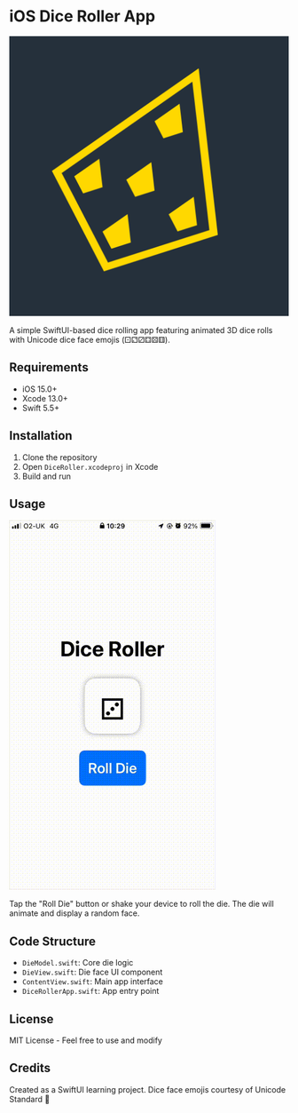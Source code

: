 # iOS Dice Roller App

![icon](icon.png)

A simple SwiftUI-based dice rolling app featuring animated 3D dice rolls with Unicode dice face emojis (⚀⚁⚂⚃⚄⚅).


## Requirements

- iOS 15.0+
- Xcode 13.0+
- Swift 5.5+

## Installation

1. Clone the repository
2. Open `DiceRoller.xcodeproj` in Xcode
3. Build and run

## Usage

![animation demo](dice.gif)

Tap the "Roll Die" button or shake your device to roll the die. The die will animate and display a random face.

## Code Structure

- `DieModel.swift`: Core die logic
- `DieView.swift`: Die face UI component
- `ContentView.swift`: Main app interface
- `DiceRollerApp.swift`: App entry point

## License

MIT License - Feel free to use and modify

## Credits

Created as a SwiftUI learning project. Dice face emojis courtesy of Unicode Standard 🎲
